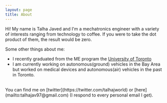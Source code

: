 ```yaml
---
layout: page
title: About
---
```

Hi!
My name is Talha Javed and I'm a mechatronics engineer with a variety of interests ranging from technology to coffee. If you were to take the dot product of them, the result would be zero.

Some other things about me:
- I recently graduated from the ME program the [University of Toronto](https://www.mie.utoronto.ca/undergraduate/undergraduate-program/mechanical-engineering/)
- I am currently working on autonomous(ground) vehicles in the Bay Area but worked on medical devices and autonomous(air) vehicles in the past in Toronto.

<br>
You can find me on [twitter](https://twitter.com/talhajworld) or [here](mailto:talhajav97@gmail.com) (I respond to every personal email I get).<br>
<br>
